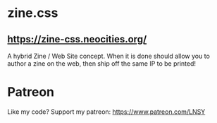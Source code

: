 # zine.css

## https://zine-css.neocities.org/



A hybrid Zine / Web Site concept. When it is done should allow you to author a zine on the web, then ship off the same IP to be printed!

# Patreon

Like my code? Support my patreon: https://www.patreon.com/LNSY